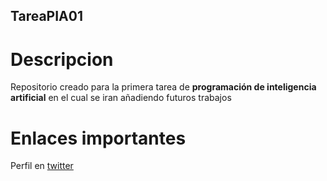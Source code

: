 ## TareaPIA01
# Descripcion

Repositorio creado para la primera tarea de **programación de inteligencia artificial** en el cual se iran añadiendo futuros trabajos

# Enlaces importantes

Perfil en [twitter](https://twitter.com/ia_jdev)
